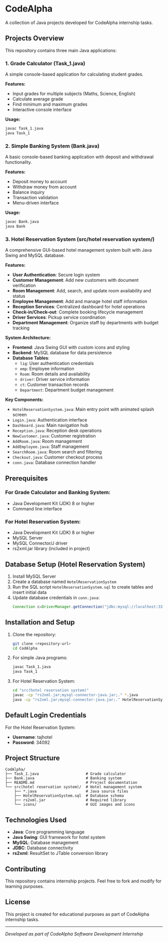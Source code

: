 # CodeAlpha

A collection of Java projects developed for CodeAlpha internship tasks.

## Projects Overview

This repository contains three main Java applications:

### 1. Grade Calculator (Task_1.java)
A simple console-based application for calculating student grades.

**Features:**
- Input grades for multiple subjects (Maths, Science, English)
- Calculate average grade
- Find minimum and maximum grades
- Interactive console interface

**Usage:**
```bash
javac Task_1.java
java Task_1
```

### 2. Simple Banking System (Bank.java)
A basic console-based banking application with deposit and withdrawal functionality.

**Features:**
- Deposit money to account
- Withdraw money from account
- Balance inquiry
- Transaction validation
- Menu-driven interface

**Usage:**
```bash
javac Bank.java
java Bank
```

### 3. Hotel Reservation System (src/hotel reservation system/)
A comprehensive GUI-based hotel management system built with Java Swing and MySQL database.

**Features:**
- **User Authentication**: Secure login system
- **Customer Management**: Add new customers with document verification
- **Room Management**: Add, search, and update room availability and status
- **Employee Management**: Add and manage hotel staff information
- **Reception Services**: Centralized dashboard for hotel operations
- **Check-in/Check-out**: Complete booking lifecycle management
- **Driver Services**: Pickup service coordination
- **Department Management**: Organize staff by departments with budget tracking

**System Architecture:**
- **Frontend**: Java Swing GUI with custom icons and styling
- **Backend**: MySQL database for data persistence
- **Database Tables**:
  - `lig`: User authentication credentials
  - `emp`: Employee information
  - `Room`: Room details and availability
  - `driver`: Driver service information
  - `ct`: Customer transaction records
  - `Department`: Department budget management

**Key Components:**
- `HotelReservationSystem.java`: Main entry point with animated splash screen
- `Login.java`: Authentication interface
- `Dashboard.java`: Main navigation hub
- `Reception.java`: Reception desk operations
- `NewCustomer.java`: Customer registration
- `AddRoom.java`: Room management
- `AddEmployee.java`: Staff management
- `SearchRoom.java`: Room search and filtering
- `Checkout.java`: Customer checkout process
- `conn.java`: Database connection handler

## Prerequisites

### For Grade Calculator and Banking System:
- Java Development Kit (JDK) 8 or higher
- Command line interface

### For Hotel Reservation System:
- Java Development Kit (JDK) 8 or higher
- MySQL Server
- MySQL Connector/J driver
- rs2xml.jar library (included in project)

## Database Setup (Hotel Reservation System)

1. Install MySQL Server
2. Create a database named `HotelReservationSystem`
3. Run the SQL script `HotelReservationSystem.sql` to create tables and insert initial data
4. Update database credentials in `conn.java`:
   ```java
   Connection c=DriverManager.getConnection("jdbc:mysql://localhost:3306/HotelReservationSystem","your_username","your_password");
   ```

## Installation and Setup

1. Clone the repository:
   ```bash
   git clone <repository-url>
   cd CodAlpha
   ```

2. For simple Java programs:
   ```bash
   javac Task_1.java
   java Task_1
   ```

3. For Hotel Reservation System:
   ```bash
   cd "src(hotel reservation system)"
   javac -cp "rs2xml.jar;mysql-connector-java.jar;." *.java
   java -cp "rs2xml.jar;mysql-connector-java.jar;." HotelReservationSystem
   ```

## Default Login Credentials

For the Hotel Reservation System:
- **Username**: tajhotel
- **Password**: 34092

## Project Structure

```
CodAlpha/
├── Task_1.java                     # Grade calculator
├── Bank.java                       # Banking system
├── README.md                       # Project documentation
└── src(hotel reservation system)/  # Hotel management system
    ├── *.java                      # Java source files
    ├── HotelReservationSystem.sql  # Database schema
    ├── rs2xml.jar                  # Required library
    └── icons/                      # GUI images and icons
```

## Technologies Used

- **Java**: Core programming language
- **Java Swing**: GUI framework for hotel system
- **MySQL**: Database management
- **JDBC**: Database connectivity
- **rs2xml**: ResultSet to JTable conversion library

## Contributing

This repository contains internship projects. Feel free to fork and modify for learning purposes.

## License

This project is created for educational purposes as part of CodeAlpha internship tasks.

---

*Developed as part of CodeAlpha Software Development Internship*
